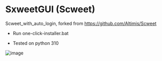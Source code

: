 # SxweetGUI (Scweet)
Scweet_with_auto_login, forked from https://github.com/Altimis/Scweet

- Run one-click-installer.bat

- Tested on python 310

![image](https://github.com/samfisherirl/Sxweet_Scraper_GUI/assets/98753696/3d90e989-cd72-4abb-a86d-aa5dc17bd107)



